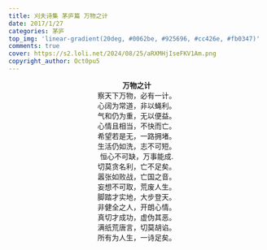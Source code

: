 ```yaml
---
title: 刈夫诗集 茅庐篇 万物之计
date: 2017/1/27
categories: 茅庐
top_img: 'linear-gradient(20deg, #0062be, #925696, #cc426e, #fb0347)'
comments: true
cover: https://s2.loli.net/2024/08/25/aRXMHjIseFKV1Am.png
copyright_author: Oct0pu5
---
```


<center>
<b>万物之计</b><br>
察天下万物，必有一计。<br>
心阔为常道，非以蝇利。<br>
气和仍为重，无以便益。<br>
心情且相当，不快而亡。<br>
希望若是无，一路拥堵。<br>
生活仍如洗，志不可短。<br>
恒心不可缺，万事能成.<br>
切莫贪名利，亡不足矣。<br>
嚣张如败战，亡国之音。<br>
妄想不可取，荒废人生。<br>
脚踏才实地，大步登天。<br>
非健全之人，开朗心情。<br>
真切才成功，虚伪其恶。<br>
满纸荒唐言，切莫胡谄。<br>
所有为人生，一诗足矣。<br>
</center>